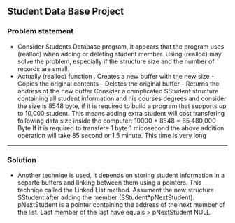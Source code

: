 ## Student Data Base Project

### Problem statement

- Consider Students Database program, it appears that the program uses
(realloc) when adding or deleting student member. Using (realloc) may solve the problem, especially if the structure size and the number of records are small.
- Actually (realloc) function
. Creates a new buffer with the new size - Copies the original contents - Deletes the original buffer - Returns the address of the new buffer
Consider a complicated SStudent structure containing all student
information and his courses degrees and consider the size is 8548 byte, if it is required to build a program that supports up to
10,000 student. This means adding extra student will cost transfering following data size inside the computer:
10000 * 8548 = 85,480,000 Byte
If it is required to transfere 1 byte 1 micosecond the above
addition operation will take 85 second or 1.5 minute. This time is very long
---------------------------------------------------------------------------------------
### Solution
- Another techniqe is used, it depends on storing student information in
a separte buffers and linking between them using a pointers. This techniqe called the Linked List method.
Assument the new structure SStudent after adding the member
(SStudent*pNextStudent). pNextStudent is a pointer containing the address of the next member of the list. Last member of the last have equals > pNextStudent NULL.